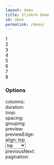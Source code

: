 ```yaml
---
layout: demo
title: Sliderm Demo
id: demo
permalink: /demo/
---
```

<div class="demo-wrapper">
    <div id="demo-slider" class="sliderm">
        <div class="sliderm__slider">
            <div class="sliderm__slides">
                <div class="sliderm__slide"><div class="demo__box"><span>1</span></div></div>
                <div class="sliderm__slide"><div class="demo__box"><span>2</span></div></div>
                <div class="sliderm__slide"><div class="demo__box"><span>3</span></div></div>
                <div class="sliderm__slide"><div class="demo__box"><span>4</span></div></div>
                <div class="sliderm__slide"><div class="demo__box"><span>5</span></div></div>
                <div class="sliderm__slide"><div class="demo__box"><span>6</span></div></div>
                <div class="sliderm__slide"><div class="demo__box"><span>7</span></div></div>
                <div class="sliderm__slide"><div class="demo__box"><span>8</span></div></div>
            </div>
        </div>
    </div>
</div>

<h3>Options</h3>
<div class="demo__options">
    <div class="option__item">
        <div class="item__label">
            columns: <span class="option__value" id="option__columns--value"></span>
        </div>
        <div class="item__ctrl">
            <div id="option__columns"></div>
        </div>
    </div>
    <div class="option__item">
        <div class="item__label">
            duration: <span class="option__value" id="option__duration--value"></span>
        </div>
        <div class="item__ctrl">
            <div id="option__duration"></div>
        </div>
    </div>
    <div class="option__item">
        <div class="item__label">
            loop: <span class="option__value" id="option__loop--value"></span>
        </div>
        <div class="item__ctrl item__ctrl--toggle">
            <div id="option__loop"></div>
        </div>
    </div>
    <div class="option__item">
        <div class="item__label">
            spacing: <span class="option__value" id="option__spacing--value"></span>
        </div>
        <div class="item__ctrl">
            <div id="option__spacing"></div>
        </div>
    </div>
</div>
<div class="demo__options">
    <div class="option__item">
        <div class="item__label">
            grouping: <span class="option__value" id="option__grouping--value"></span>
        </div>
        <div class="item__ctrl item__ctrl--toggle">
            <div id="option__grouping"></div>
        </div>
    </div>
    <div class="option__item">
        <div class="item__label">
            preview: <span class="option__value" id="option__preview--value"></span>
        </div>
        <div class="item__ctrl item__ctrl--toggle">
            <div id="option__preview"></div>
        </div>
    </div>
    <div class="option__item">
        <div class="item__label">
            previewEdge: <span class="option__value" id="option__edge--value"></span>
        </div>
        <div class="item__ctrl">
            <div id="option__edge"></div>
        </div>
    </div>
    <div class="option__item">
        <div class="item__label">
            align: <span class="option__value" id="option__align--value">top</span>
        </div>
        <div class="item__ctrl">
            <select id="option__align">
                <option value="top">top</option>
                <option value="center">center</option>
                <option value="bottom">bottom</option>
            </select>
        </div>
    </div>
</div>
<div class="demo__options">
    <div class="option__item">
        <div class="item__label">
            previousNext: <span class="option__value" id="option__previous-next--value"></span>
        </div>
        <div class="item__ctrl item__ctrl--toggle">
            <div id="option__previous-next"></div>
        </div>
    </div>
    <div class="option__item">
        <div class="item__label">
            pagination: <span class="option__value" id="option__pagination--value"></span>
        </div>
        <div class="item__ctrl item__ctrl--toggle">
            <div id="option__pagination"></div>
        </div>
    </div>
</div>
